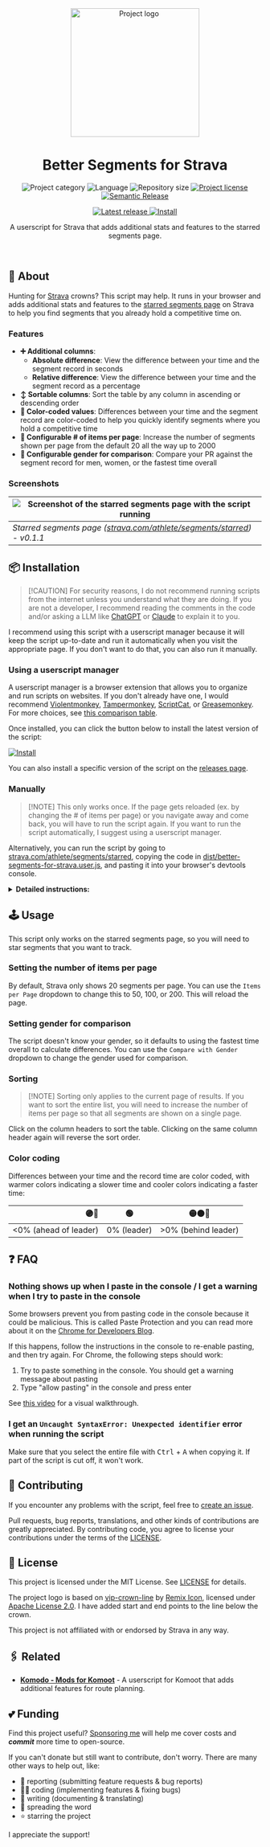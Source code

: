 <!-- Project Header -->
<div align="center">
  <img class="projectLogo" src="src/logo.svg" alt="Project logo" title="Project logo" width="256">

  <h1 class="projectName">Better Segments for Strava</h1>

  <p class="projectBadges info">
    <img src="https://johng.io/badges/category/Script.svg" alt="Project category" title="Project category">
    <img src="https://img.shields.io/github/languages/top/jerboa88/better-segments-for-strava.svg" alt="Language" title="Language">
    <img src="https://img.shields.io/github/repo-size/jerboa88/better-segments-for-strava.svg" alt="Repository size" title="Repository size">
    <a href="LICENSE">
      <img src="https://img.shields.io/github/license/jerboa88/better-segments-for-strava.svg" alt="Project license" title="Project license"/>
    </a>
    <a href="https://github.com/semantic-release/semantic-release">
      <img src="https://img.shields.io/badge/semantic--release-conventionalcommits-e10079?logo=semantic-release" alt="Semantic Release" title="Semantic Release"/>
    </a>
  </p>
  <p class="projectBadges status">
    <a href="https://github.com/jerboa88/better-segments-for-strava/releases/latest">
      <img src="https://img.shields.io/github/v/release/jerboa88/better-segments-for-strava.svg" alt="Latest release" title="Latest release"/>
    </a>
    <a href="https://github.com/jerboa88/better-segments-for-strava/raw/refs/heads/main/better-segments-for-strava.user.js">
     <img src="https://img.shields.io/badge/%F0%9F%A7%A9_Install-better--segments--for--strava.user.js-blue" alt="Install" title="Install"/>
    </a>
  </p>

  <p class="projectDesc">
    A userscript for Strava that adds additional stats and features to the starred segments page.
  </p>

  <br/>
</div>

## 👋 About

Hunting for [Strava](https://strava.com) crowns? This script may help. It runs in your browser and adds additional stats and features to the [starred segments page](https://www.strava.com/athlete/segments/starred) on Strava to help you find segments that you already hold a competitive time on.

### Features

- **➕ Additional columns**:
  - **Absolute difference**: View the difference between your time and the segment record in seconds
  - **Relative difference**: View the difference between your time and the segment record as a percentage
- **↕️ Sortable columns**: Sort the table by any column in ascending or descending order
- **🎨 Color-coded values**: Differences between your time and the segment record are color-coded to help you quickly identify segments where you hold a competitive time
- **📄 Configurable # of items per page**: Increase the number of segments shown per page from the default 20 all the way up to 2000
- **🚻 Configurable gender for comparison**: Compare your PR against the segment record for men, women, or the fastest time overall

### Screenshots

| ![Screenshot of the starred segments page with the script running](examples/screenshot.png) |
| ---------------------------------------------------------------------------------- |
| _Starred segments page ([strava.com/athlete/segments/starred]) - v0.1.1_           |

## 📦 Installation
>
> [!CAUTION]
> For security reasons, I do not recommend running scripts from the internet unless you understand what they are doing. If you are not a developer, I recommend reading the comments in the code and/or asking a LLM like [ChatGPT](https://chatgpt.com/) or [Claude](https://claude.ai) to explain it to you.

I recommend using this script with a userscript manager because it will keep the script up-to-date and run it automatically when you visit the appropriate page. If you don't want to do that, you can also run it manually.

### Using a userscript manager

A userscript manager is a browser extension that allows you to organize and run scripts on websites. If you don't already have one, I would recommend [Violentmonkey](https://violentmonkey.github.io/), [Tampermonkey](https://www.tampermonkey.net/index.php), [ScriptCat](https://docs.scriptcat.org/), or [Greasemonkey](https://github.com/greasemonkey/greasemonkey). For more choices, see [this comparison table](https://github.com/awesome-scripts/awesome-userscripts?tab=readme-ov-file#compatibility).

Once installed, you can click the button below to install the latest version of the script:

[![Install](https://img.shields.io/badge/%F0%9F%A7%A9_Install-better--segments--for--strava.user.js-blue)](https://github.com/jerboa88/better-segments-for-strava/raw/refs/heads/main/better-segments-for-strava.user.js)

You can also install a specific version of the script on the [releases page](https://github.com/jerboa88/better-segments-for-strava/releases).

### Manually
>
> [!NOTE]
> This only works once. If the page gets reloaded (ex. by changing the # of items per page) or you navigate away and come back, you will have to run the script again. If you want to run the script automatically, I suggest using a userscript manager.

Alternatively, you can run the script by going to [strava.com/athlete/segments/starred], copying the code in [dist/better-segments-for-strava.user.js](dist/better-segments-for-strava.user.js), and pasting it into your browser's devtools console.

<details>
  <summary><b>Detailed instructions:</b></summary>
  <ol>
    <li>Open <a href="https://www.strava.com/athlete/segments/starred">strava.com/athlete/segments/starred</a> in your browser</li>
    <li>Open your browser's devtools console (<a href="https://balsamiq.com/support/faqs/browserconsole/">how?</a>)</li>
    <li>Copy the code in <a href="dist/better-segments-for-strava.user.js">dist/better-segments-for-strava.user.js</a> and paste it into the console. If this doesn't work or you see a warning message about pasting, see the <a href="#FAQ">FAQ</a>.</li>
    <li>Press enter to run the script. You should see the page update. If this doesn't happen, see the <a href="#FAQ">FAQ</a>.</li>
  </ol>
</details>

## 🕹️ Usage

This script only works on the starred segments page, so you will need to star segments that you want to track.

### Setting the number of items per page

By default, Strava only shows 20 segments per page. You can use the `Items per Page` dropdown to change this to 50, 100, or 200. This will reload the page.

### Setting gender for comparison

The script doesn't know your gender, so it defaults to using the fastest time overall to calculate differences. You can use the `Compare with Gender` dropdown to change the gender used for comparison.

### Sorting
>
> [!NOTE]
> Sorting only applies to the current page of results. If you want to sort the entire list, you will need to increase the number of items per page so that all segments are shown on a single page.

Click on the column headers to sort the table. Clicking on the same column header again will reverse the sort order.

### Color coding

Differences between your time and the record time are color coded, with warmer colors indicating a slower time and cooler colors indicating a faster time:

|                    🟣🔵 |      🟢      | 🟡🟠🔴                 |
| --------------------: | :---------: | ------------------- |
| <0% (ahead of leader) | 0% (leader) | >0% (behind leader) |

## ❓ FAQ

### Nothing shows up when I paste in the console / I get a warning when I try to paste in the console

Some browsers prevent you from pasting code in the console because it could be malicious. This is called Paste Protection and you can read more about it on the [Chrome for Developers Blog](https://developer.chrome.com/blog/self-xss).

If this happens, follow the instructions in the console to re-enable pasting, and then try again. For Chrome, the following steps should work:

 1. Try to paste something in the console. You should get a warning message about pasting
 2. Type "allow pasting" in the console and press enter

 See [this video](https://youtu.be/X5uyCtVD1-o?si=AOrzgez90KiDlA-z&t=11) for a visual walkthrough.

### I get an `Uncaught SyntaxError: Unexpected identifier` error when running the script

Make sure that you select the entire file with <kbd>Ctrl</kbd> + <kbd>A</kbd> when copying it. If part of the script is cut off, it won't work.

## 🤝 Contributing

If you encounter any problems with the script, feel free to [create an issue](https://github.com/jerboa88/better-segments-for-strava/issues).

Pull requests, bug reports, translations, and other kinds of contributions are greatly appreciated. By contributing code, you agree to license your contributions under the terms of the [LICENSE].

## 🧾 License

This project is licensed under the MIT License. See [LICENSE](LICENSE) for details.

The project logo is based on [vip-crown-line](https://remixicon.com/icon/vip-crown-line) by [Remix Icon](https://remixicon.com/),
licensed under [Apache License 2.0](https://github.com/Remix-Design/remixicon/blob/master/License). I have added start and end points to the line below the crown.

This project is not affiliated with or endorsed by Strava in any way.

## 🖇️ Related

- **[Komodo - Mods for Komoot](https://github.com/jerboa88/komodo)** - A userscript for Komoot that adds additional features for route planning.

## 💕 Funding

Find this project useful? [Sponsoring me](https://johng.io/funding) will help me cover costs and **_commit_** more time to open-source.

If you can't donate but still want to contribute, don't worry. There are many other ways to help out, like:

- 📢 reporting (submitting feature requests & bug reports)
- 👨‍💻 coding (implementing features & fixing bugs)
- 📝 writing (documenting & translating)
- 💬 spreading the word
- ⭐ starring the project

I appreciate the support!

[LICENSE]: LICENSE
[strava.com/athlete/segments/starred]: https://www.strava.com/athlete/segments/starred
